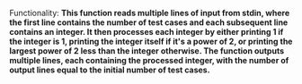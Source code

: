 Functionality: **This function reads multiple lines of input from stdin, where the first line contains the number of test cases and each subsequent line contains an integer. It then processes each integer by either printing 1 if the integer is 1, printing the integer itself if it's a power of 2, or printing the largest power of 2 less than the integer otherwise. The function outputs multiple lines, each containing the processed integer, with the number of output lines equal to the initial number of test cases.**